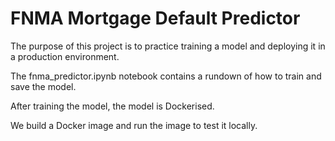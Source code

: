 # FNMA Mortgage Default Predictor

The purpose of this project is to practice training a model and deploying it in a production environment.

The fnma_predictor.ipynb notebook contains a rundown of how to train and save the model.

After training the model, the model is Dockerised.

We build a Docker image and run the image to test it locally.

